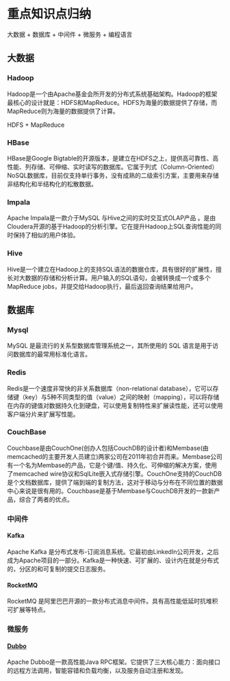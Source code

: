 # 重点知识点归纳

大数据 + 数据库 + 中间件 + 微服务 + 编程语言

## 大数据

### Hadoop

Hadoop是一个由Apache基金会所开发的分布式系统基础架构。Hadoop的框架最核心的设计就是：HDFS和MapReduce。HDFS为海量的数据提供了存储，而MapReduce则为海量的数据提供了计算。

HDFS + MapReduce

### HBase

HBase是Google Bigtable的开源版本，是建立在HDFS之上，提供高可靠性、高性能、列存储、可伸缩、实时读写的数据库。它属于列式（Column-Oriented）NoSQL数据库，目前仅支持单行事务，没有成熟的二级索引方案，主要用来存储非结构化和半结构化的松散数据。

### Impala

Apache Impala是一款介于MySQL 与Hive之间的实时交互式OLAP产品 。是由Cloudera开源的基于Hadoop的分析引擎。它在提升Hadoop上SQL查询性能的同时保持了相似的用户体验。

### Hive

Hive是一个建立在Hadoop上的支持SQL语法的数据仓库，具有很好的扩展性，擅长对大数据的存储和分析计算。用户输入的SQL语句，会被转换成一个或多个MapReduce jobs，并提交给Hadoop执行，最后返回查询结果给用户。

## 数据库

### Mysql

MySQL 是最流行的关系型数据库管理系统之一，其所使用的 SQL 语言是用于访问数据库的最常用标准化语言。

### Redis

Redis是一个速度非常快的非关系数据库（non-relational database），它可以存储键（key）与5种不同类型的值（value）之间的映射（mapping），可以将存储在内存的键值对数据持久化到硬盘，可以使用复制特性来扩展读性能，还可以使用客户端分片来扩展写性能。

### CouchBase

Couchbase是由CouchOne(创办人包括CouchDB的设计者)和Membase(由memcached的主要开发人员建立)两家公司在2011年初合并而来。Membase公司有一个名为Membase的产品，它是个键/值、持久化、可伸缩的解决方案，使用了memcached wire协议和SqlLite嵌入式存储引擎。CouchOne支持的CouchDB是个文档数据库，提供了端到端的复制方法，这对于移动与分布在不同位置的数据中心来说是很有用的。Couchbase是基于Membase与CouchDB开发的一款新产品，综合了两者的优点。

### 中间件

#### Kafka

Apache Kafka 是分布式发布-订阅消息系统。它最初由LinkedIn公司开发，之后成为Apache项目的一部分。Kafka是一种快速、可扩展的、设计内在就是分布式的，分区的和可复制的提交日志服务。

#### RocketMQ

RocketMQ 是阿里巴巴开源的一款分布式消息中间件。具有高性能低延时抗堆积可扩展等特点。

### 微服务

#### [Dubbo](http://dubbo.apache.org/zh-cn/index.html)

Apache Dubbo是一款高性能Java RPC框架。它提供了三大核心能力：面向接口的远程方法调用，智能容错和负载均衡，以及服务自动注册和发现。